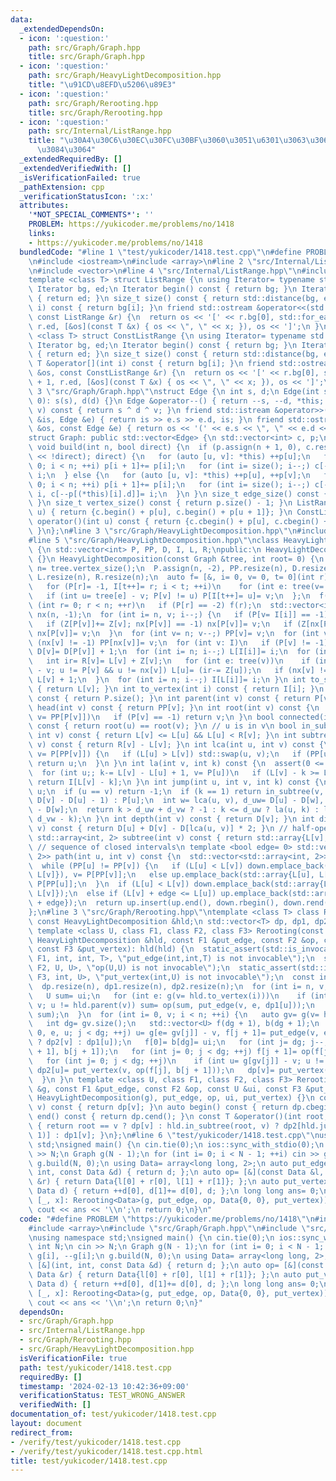 ```yaml
---
data:
  _extendedDependsOn:
  - icon: ':question:'
    path: src/Graph/Graph.hpp
    title: src/Graph/Graph.hpp
  - icon: ':question:'
    path: src/Graph/HeavyLightDecomposition.hpp
    title: "\u91CD\u8EFD\u5206\u89E3"
  - icon: ':question:'
    path: src/Graph/Rerooting.hpp
    title: src/Graph/Rerooting.hpp
  - icon: ':question:'
    path: src/Internal/ListRange.hpp
    title: "\u30A4\u30C6\u30EC\u30FC\u30BF\u3060\u3051\u6301\u3063\u3066\u304A\u304F\
      \u3084\u3064"
  _extendedRequiredBy: []
  _extendedVerifiedWith: []
  _isVerificationFailed: true
  _pathExtension: cpp
  _verificationStatusIcon: ':x:'
  attributes:
    '*NOT_SPECIAL_COMMENTS*': ''
    PROBLEM: https://yukicoder.me/problems/no/1418
    links:
    - https://yukicoder.me/problems/no/1418
  bundledCode: "#line 1 \"test/yukicoder/1418.test.cpp\"\n#define PROBLEM \"https://yukicoder.me/problems/no/1418\"\
    \n#include <iostream>\n#include <array>\n#line 2 \"src/Internal/ListRange.hpp\"\
    \n#include <vector>\n#line 4 \"src/Internal/ListRange.hpp\"\n#include <iterator>\n\
    template <class T> struct ListRange {\n using Iterator= typename std::vector<T>::iterator;\n\
    \ Iterator bg, ed;\n Iterator begin() const { return bg; }\n Iterator end() const\
    \ { return ed; }\n size_t size() const { return std::distance(bg, ed); }\n T &operator[](int\
    \ i) const { return bg[i]; }\n friend std::ostream &operator<<(std::ostream &os,\
    \ const ListRange &r) {\n  return os << '[' << r.bg[0], std::for_each(r.bg + 1,\
    \ r.ed, [&os](const T &x) { os << \", \" << x; }), os << ']';\n }\n};\ntemplate\
    \ <class T> struct ConstListRange {\n using Iterator= typename std::vector<T>::const_iterator;\n\
    \ Iterator bg, ed;\n Iterator begin() const { return bg; }\n Iterator end() const\
    \ { return ed; }\n size_t size() const { return std::distance(bg, ed); }\n const\
    \ T &operator[](int i) const { return bg[i]; }\n friend std::ostream &operator<<(std::ostream\
    \ &os, const ConstListRange &r) {\n  return os << '[' << r.bg[0], std::for_each(r.bg\
    \ + 1, r.ed, [&os](const T &x) { os << \", \" << x; }), os << ']';\n }\n};\n#line\
    \ 3 \"src/Graph/Graph.hpp\"\nstruct Edge {\n int s, d;\n Edge(int s= 0, int d=\
    \ 0): s(s), d(d) {}\n Edge &operator--() { return --s, --d, *this; }\n int operator-(int\
    \ v) const { return s ^ d ^ v; }\n friend std::istream &operator>>(std::istream\
    \ &is, Edge &e) { return is >> e.s >> e.d, is; }\n friend std::ostream &operator<<(std::ostream\
    \ &os, const Edge &e) { return os << '(' << e.s << \", \" << e.d << ')'; }\n};\n\
    struct Graph: public std::vector<Edge> {\n std::vector<int> c, p;\n using std::vector<Edge>::vector;\n\
    \ void build(int n, bool direct) {\n  if (p.assign(n + 1, 0), c.resize(size()\
    \ << !direct); direct) {\n   for (auto [u, v]: *this) ++p[u];\n   for (int i=\
    \ 0; i < n; ++i) p[i + 1]+= p[i];\n   for (int i= size(); i--;) c[--p[(*this)[i].s]]=\
    \ i;\n  } else {\n   for (auto [u, v]: *this) ++p[u], ++p[v];\n   for (int i=\
    \ 0; i < n; ++i) p[i + 1]+= p[i];\n   for (int i= size(); i--;) c[--p[(*this)[i].s]]=\
    \ i, c[--p[(*this)[i].d]]= i;\n  }\n }\n size_t edge_size() const { return size();\
    \ }\n size_t vertex_size() const { return p.size() - 1; }\n ListRange<int> operator()(int\
    \ u) { return {c.begin() + p[u], c.begin() + p[u + 1]}; }\n ConstListRange<int>\
    \ operator()(int u) const { return {c.cbegin() + p[u], c.cbegin() + p[u + 1]};\
    \ }\n};\n#line 3 \"src/Graph/HeavyLightDecomposition.hpp\"\n#include <cassert>\n\
    #line 5 \"src/Graph/HeavyLightDecomposition.hpp\"\nclass HeavyLightDecomposition\
    \ {\n std::vector<int> P, PP, D, I, L, R;\npublic:\n HeavyLightDecomposition()\
    \ {}\n HeavyLightDecomposition(const Graph &tree, int root= 0) {\n  const int\
    \ n= tree.vertex_size();\n  P.assign(n, -2), PP.resize(n), D.resize(n), I.resize(n),\
    \ L.resize(n), R.resize(n);\n  auto f= [&, i= 0, v= 0, t= 0](int r) mutable {\n\
    \   for (P[r]= -1, I[t++]= r; i < t; ++i)\n    for (int e: tree(v= I[i]))\n  \
    \   if (int u= tree[e] - v; P[v] != u) P[I[t++]= u]= v;\n  };\n  f(root);\n  for\
    \ (int r= 0; r < n; ++r)\n   if (P[r] == -2) f(r);\n  std::vector<int> Z(n, 1),\
    \ nx(n, -1);\n  for (int i= n, v; i--;) {\n   if (P[v= I[i]] == -1) continue;\n\
    \   if (Z[P[v]]+= Z[v]; nx[P[v]] == -1) nx[P[v]]= v;\n   if (Z[nx[P[v]]] < Z[v])\
    \ nx[P[v]]= v;\n  }\n  for (int v= n; v--;) PP[v]= v;\n  for (int v: I)\n   if\
    \ (nx[v] != -1) PP[nx[v]]= v;\n  for (int v: I)\n   if (P[v] != -1) PP[v]= PP[PP[v]],\
    \ D[v]= D[P[v]] + 1;\n  for (int i= n; i--;) L[I[i]]= i;\n  for (int v: I) {\n\
    \   int ir= R[v]= L[v] + Z[v];\n   for (int e: tree(v))\n    if (int u= tree[e]\
    \ - v; u != P[v] && u != nx[v]) L[u]= (ir-= Z[u]);\n   if (nx[v] != -1) L[nx[v]]=\
    \ L[v] + 1;\n  }\n  for (int i= n; i--;) I[L[i]]= i;\n }\n int to_seq(int v) const\
    \ { return L[v]; }\n int to_vertex(int i) const { return I[i]; }\n size_t size()\
    \ const { return P.size(); }\n int parent(int v) const { return P[v]; }\n int\
    \ head(int v) const { return PP[v]; }\n int root(int v) const {\n  for (v= PP[v];;\
    \ v= PP[P[v]])\n   if (P[v] == -1) return v;\n }\n bool connected(int u, int v)\
    \ const { return root(u) == root(v); }\n // u is in v\n bool in_subtree(int u,\
    \ int v) const { return L[v] <= L[u] && L[u] < R[v]; }\n int subtree_size(int\
    \ v) const { return R[v] - L[v]; }\n int lca(int u, int v) const {\n  for (;;\
    \ v= P[PP[v]]) {\n   if (L[u] > L[v]) std::swap(u, v);\n   if (PP[u] == PP[v])\
    \ return u;\n  }\n }\n int la(int v, int k) const {\n  assert(0 <= k && k <= D[v]);\n\
    \  for (int u;; k-= L[v] - L[u] + 1, v= P[u])\n   if (L[v] - k >= L[u= PP[v]])\
    \ return I[L[v] - k];\n }\n int jump(int u, int v, int k) const {\n  if (!k) return\
    \ u;\n  if (u == v) return -1;\n  if (k == 1) return in_subtree(v, u) ? la(v,\
    \ D[v] - D[u] - 1) : P[u];\n  int w= lca(u, v), d_uw= D[u] - D[w], d_vw= D[v]\
    \ - D[w];\n  return k > d_uw + d_vw ? -1 : k <= d_uw ? la(u, k) : la(v, d_uw +\
    \ d_vw - k);\n }\n int depth(int v) const { return D[v]; }\n int dist(int u, int\
    \ v) const { return D[u] + D[v] - D[lca(u, v)] * 2; }\n // half-open interval\n\
    \ std::array<int, 2> subtree(int v) const { return std::array{L[v], R[v]}; }\n\
    \ // sequence of closed intervals\n template <bool edge= 0> std::vector<std::array<int,\
    \ 2>> path(int u, int v) const {\n  std::vector<std::array<int, 2>> up, down;\n\
    \  while (PP[u] != PP[v]) {\n   if (L[u] < L[v]) down.emplace_back(std::array{L[PP[v]],\
    \ L[v]}), v= P[PP[v]];\n   else up.emplace_back(std::array{L[u], L[PP[u]]}), u=\
    \ P[PP[u]];\n  }\n  if (L[u] < L[v]) down.emplace_back(std::array{L[u] + edge,\
    \ L[v]});\n  else if (L[v] + edge <= L[u]) up.emplace_back(std::array{L[u], L[v]\
    \ + edge});\n  return up.insert(up.end(), down.rbegin(), down.rend()), up;\n }\n\
    };\n#line 3 \"src/Graph/Rerooting.hpp\"\ntemplate <class T> class Rerooting {\n\
    \ const HeavyLightDecomposition &hld;\n std::vector<T> dp, dp1, dp2;\npublic:\n\
    \ template <class U, class F1, class F2, class F3> Rerooting(const Graph &g, const\
    \ HeavyLightDecomposition &hld, const F1 &put_edge, const F2 &op, const U &ui,\
    \ const F3 &put_vertex): hld(hld) {\n  static_assert(std::is_invocable_r_v<U,\
    \ F1, int, int, T>, \"put_edge(int,int,T) is not invocable\");\n  static_assert(std::is_invocable_r_v<U,\
    \ F2, U, U>, \"op(U,U) is not invocable\");\n  static_assert(std::is_invocable_r_v<T,\
    \ F3, int, U>, \"put_vertex(int,U) is not invocable\");\n  const int n= g.vertex_size();\n\
    \  dp.resize(n), dp1.resize(n), dp2.resize(n);\n  for (int i= n, v; i--;) {\n\
    \   U sum= ui;\n   for (int e: g(v= hld.to_vertex(i)))\n    if (int u= g[e] -\
    \ v; u != hld.parent(v)) sum= op(sum, put_edge(v, e, dp1[u]));\n   dp1[v]= put_vertex(v,\
    \ sum);\n  }\n  for (int i= 0, v; i < n; ++i) {\n   auto gv= g(v= hld.to_vertex(i));\n\
    \   int dg= gv.size();\n   std::vector<U> f(dg + 1), b(dg + 1);\n   for (int j=\
    \ 0, e, u; j < dg; ++j) u= g[e= gv[j]] - v, f[j + 1]= put_edge(v, e, u == hld.parent(v)\
    \ ? dp2[v] : dp1[u]);\n   f[0]= b[dg]= ui;\n   for (int j= dg; j--;) b[j]= op(f[j\
    \ + 1], b[j + 1]);\n   for (int j= 0; j < dg; ++j) f[j + 1]= op(f[j], f[j + 1]);\n\
    \   for (int j= 0; j < dg; ++j)\n    if (int u= g[gv[j]] - v; u != hld.parent(v))\
    \ dp2[u]= put_vertex(v, op(f[j], b[j + 1]));\n   dp[v]= put_vertex(v, f[dg]);\n\
    \  }\n }\n template <class U, class F1, class F2, class F3> Rerooting(const Graph\
    \ &g, const F1 &put_edge, const F2 &op, const U &ui, const F3 &put_vertex): Rerooting(g,\
    \ HeavyLightDecomposition(g), put_edge, op, ui, put_vertex) {}\n const T &operator[](int\
    \ v) const { return dp[v]; }\n auto begin() const { return dp.cbegin(); }\n auto\
    \ end() const { return dp.cend(); }\n const T &operator()(int root, int v) const\
    \ { return root == v ? dp[v] : hld.in_subtree(root, v) ? dp2[hld.jump(v, root,\
    \ 1)] : dp1[v]; }\n};\n#line 6 \"test/yukicoder/1418.test.cpp\"\nusing namespace\
    \ std;\nsigned main() {\n cin.tie(0);\n ios::sync_with_stdio(0);\n int N;\n cin\
    \ >> N;\n Graph g(N - 1);\n for (int i= 0; i < N - 1; ++i) cin >> g[i], --g[i];\n\
    \ g.build(N, 0);\n using Data= array<long long, 2>;\n auto put_edge= [&](int,\
    \ int, const Data &d) { return d; };\n auto op= [&](const Data &l, const Data\
    \ &r) { return Data{l[0] + r[0], l[1] + r[1]}; };\n auto put_vertex= [&](int,\
    \ Data d) { return ++d[0], d[1]+= d[0], d; };\n long long ans= 0;\n for (auto\
    \ [_, x]: Rerooting<Data>(g, put_edge, op, Data{0, 0}, put_vertex)) ans+= x;\n\
    \ cout << ans << '\\n';\n return 0;\n}\n"
  code: "#define PROBLEM \"https://yukicoder.me/problems/no/1418\"\n#include <iostream>\n\
    #include <array>\n#include \"src/Graph/Graph.hpp\"\n#include \"src/Graph/Rerooting.hpp\"\
    \nusing namespace std;\nsigned main() {\n cin.tie(0);\n ios::sync_with_stdio(0);\n\
    \ int N;\n cin >> N;\n Graph g(N - 1);\n for (int i= 0; i < N - 1; ++i) cin >>\
    \ g[i], --g[i];\n g.build(N, 0);\n using Data= array<long long, 2>;\n auto put_edge=\
    \ [&](int, int, const Data &d) { return d; };\n auto op= [&](const Data &l, const\
    \ Data &r) { return Data{l[0] + r[0], l[1] + r[1]}; };\n auto put_vertex= [&](int,\
    \ Data d) { return ++d[0], d[1]+= d[0], d; };\n long long ans= 0;\n for (auto\
    \ [_, x]: Rerooting<Data>(g, put_edge, op, Data{0, 0}, put_vertex)) ans+= x;\n\
    \ cout << ans << '\\n';\n return 0;\n}"
  dependsOn:
  - src/Graph/Graph.hpp
  - src/Internal/ListRange.hpp
  - src/Graph/Rerooting.hpp
  - src/Graph/HeavyLightDecomposition.hpp
  isVerificationFile: true
  path: test/yukicoder/1418.test.cpp
  requiredBy: []
  timestamp: '2024-02-13 10:42:36+09:00'
  verificationStatus: TEST_WRONG_ANSWER
  verifiedWith: []
documentation_of: test/yukicoder/1418.test.cpp
layout: document
redirect_from:
- /verify/test/yukicoder/1418.test.cpp
- /verify/test/yukicoder/1418.test.cpp.html
title: test/yukicoder/1418.test.cpp
---
```

